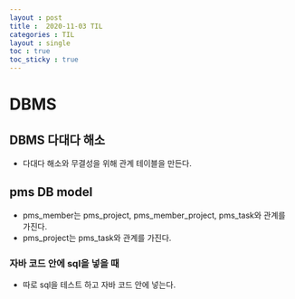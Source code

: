 ```yaml
---
layout : post
title :  2020-11-03 TIL
categories : TIL
layout : single
toc : true 
toc_sticky : true
---
```


# DBMS

## DBMS 다대다 해소
- 다대다 해소와 무결성을 위해 관계 테이블을 만든다.

## pms DB model
- pms_member는 pms_project, pms_member_project, pms_task와 관계를 가진다.
- pms_project는 pms_task와 관계를 가진다.

### 자바 코드 안에 sql을 넣을 때
- 따로 sql을 테스트 하고 자바 코드 안에 넣는다.